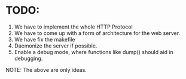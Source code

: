 TODO:
====================

1. We have to implement the whole HTTP Protocol
2. We have to come up with a form of architecture for the web server.
3. We have fix the makefile
4. Daemonize the server if possible.
5. Enable a debug mode, where functions like dump() should aid in debugging.

NOTE: The above are only ideas.
